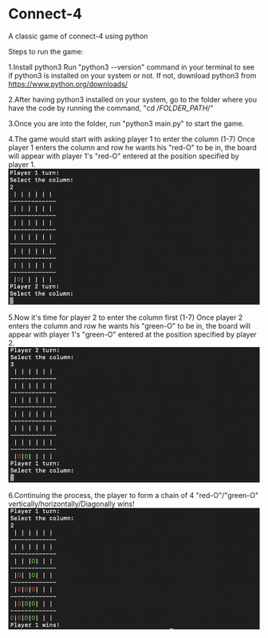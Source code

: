 # Connect-4
A classic game of connect-4 using python

Steps to run the game:

1.Install python3
  Run "python3 --version" command in your terminal to see if python3 is installed on your system or not.
  If not, download python3 from https://www.python.org/downloads/
 
2.After having python3 installed on your system, go to the folder where you have the code by running the command, "cd /*FOLDER_PATH*/"

3.Once you are into the folder, run "python3 main.py" to start the game.

4.The game would start with asking player 1 to enter the column (1-7)
  Once player 1 enters the column and row he wants his "red-O" to be in, the board will appear with player 1's "red-O" entered at the position specified by player 1.
  ![screenshot 1](images/screenshot1.png)
  
5.Now it's time for player 2 to enter the column first (1-7)
  Once player 2 enters the column and row he wants his "green-O" to be in, the board will appear with player 1's "green-O" entered at the position specified by player 2.
  ![screenshot 2](images/screenshot2.png)
  
6.Continuing the process, the player to form a chain of 4 "red-O"/"green-O" vertically/horizontally/Diagonally wins!
  ![screenshot 3](images/screenshot3.png)
